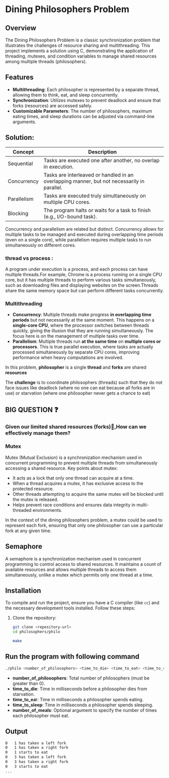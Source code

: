 # Dining Philosophers Problem

## Overview
The Dining Philosophers Problem is a classic synchronization problem that illustrates the challenges of resource sharing and multithreading. This project implements a solution using C, demonstrating the application of threading, mutexes, and condition variables to manage shared resources among multiple threads (philosophers).

## Features
- **Multithreading**: Each philosopher is represented by a separate thread, allowing them to think, eat, and sleep concurrently.
- **Synchronization**: Utilizes mutexes to prevent deadlock and ensure that forks (resources) are accessed safely.
- **Customizable Parameters**: The number of philosophers, maximum eating times, and sleep durations can be adjusted via command-line arguments.
## Solution:
| Concept     | Description                 
|-------------|------------------------------------
| Sequential  | Tasks are executed one after another, no overlap in execution.         
| Concurrency | Tasks are interleaved or handled in an overlapping manner, but not necessarily in parallel.         
| Parallelism | Tasks are executed truly simultaneously on multiple CPU cores.        
| Blocking    | The program halts or waits for a task to finish (e.g., I/O-bound task).          
      
Concurrency and parallelism are related but distinct. Concurrency allows for multiple tasks to be managed and executed during overlapping time periods (even on a single core), while parallelism requires multiple tasks to run simultaneously on different cores.
### thread vs process :

A program under execution is a process, and each process can have multiple threads.For example, Chrome is a process running on a single CPU core, but it has multiple threads to perform various tasks simultaneously, such as downloading files and displaying websites on the screen.Threads share the same memory space but can perform different tasks concurrently.

### **Multithreading**

- **Concurrency**: Multiple threads make progress **in overlapping time periods** but not necessarily at the same moment. This happens on a **single-core CPU**, where the processor switches between threads quickly, giving the illusion that they are running simultaneously. The focus here is on the management of multiple tasks over time.
- **Parallelism**: Multiple threads run **at the same time** on **multiple cores or processors**. This is true parallel execution, where tasks are actually processed simultaneously by separate CPU cores, improving performance when heavy computations are involved.

In this problem, **philosopher** is a single **thread** and **forks** are shared **resources**

The **challenge** is to coordinate philosophers (threads) such that they do not face issues like deadlock (where no one can eat because all forks are in use) or starvation (where one philosopher never gets a chance to eat)

## BIG QUESTION ❓

### **Given our limited shared resources (forks)🍴,How can we effectively manage them?**

### **Mutex**

Mutex (Mutual Exclusion) is a synchronization mechanism used in concurrent programming to prevent multiple threads from simultaneously accessing a shared resource. Key points about mutex:

- It acts as a lock that only one thread can acquire at a time.
- When a thread acquires a mutex, it has exclusive access to the protected resource.
- Other threads attempting to acquire the same mutex will be blocked until the mutex is released.
- Helps prevent race conditions and ensures data integrity in multi-threaded environments.

In the context of the dining philosophers problem, a mutex could be used to represent each fork, ensuring that only one philosopher can use a particular fork at any given time.

## Semaphore

A semaphore is a synchronization mechanism used in concurrent programming to control access to shared resources. It maintains a count of available resources and allows multiple threads to access them simultaneously, unlike a mutex which permits only one thread at a time.


## Installation
To compile and run the project, ensure you have a C compiler (like `cc`) and the necessary development tools installed. Follow these steps:

1. Clone the repository:
   ```bash
   git clone <repository-url>
   cd philosophers/philo
   ```

   ```bash
   make
   ```
## Run the program with following command
   ```bash
   ./philo <number_of_philosophers> <time_to_die> <time_to_eat> <time_to_sleep> <number_of_meals>
   ```

- **number_of_philosophers**: Total number of philosophers (must be greater than 0).
- **time_to_die**: Time in milliseconds before a philosopher dies from starvation.
- **time_to_ea**t: Time in milliseconds a philosopher spends eating.
- **time_to_sleep**: Time in milliseconds a philosopher spends sleeping.
- **number_of_meals**: Optional argument to specify the number of times each philosopher must eat.

 ## Output
 ```bash
0   1 has taken a left fork
0   1 has taken a right fork
0   1 starts to eat
0   3 has taken a left fork
0   3 has taken a right fork
0   3 starts to eat
...
```
